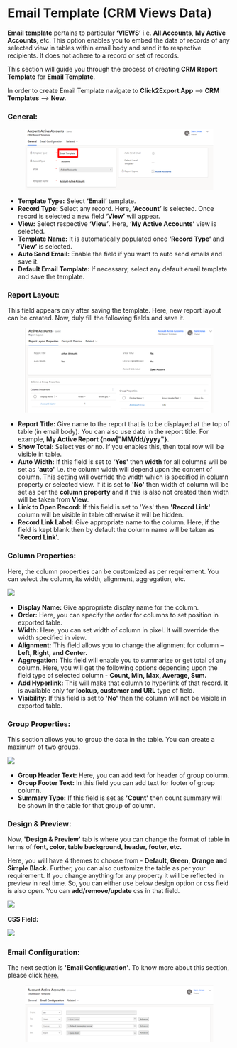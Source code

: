 # Email Template (CRM Views Data)

**Email template** pertains to particular **‘VIEWS’** i.e. **All Accounts**, **My Active Accounts**, etc. This option enables you to embed the data of records of any selected view in tables within email body and send it to respective recipients.  It does not adhere to a record or set of records.

This section will guide you through the process of creating **CRM Report Template** for **Email Template**.

In order to create Email Template navigate to **Click2Export App** --> **CRM Templates** --> **New.**

### **General:**

<figure><img src="../../../.gitbook/assets/32.1.png" alt=""><figcaption></figcaption></figure>

* **Template Type:** Select **‘Email’** template.&#x20;
* **Record Type:** Select any record. Here, **‘Account’** is selected. Once record is selected a new field **‘View’** will appear.&#x20;
* **View:** Select respective **‘View’**. Here, **‘My Active Accounts’** view is selected.&#x20;
* **Template Name:** It is automatically populated once **‘Record Type’** and **‘View’** is selected.&#x20;
* **Auto Send Email:** Enable the field if you want to auto send emails and save it.&#x20;
* **Default Email Template:** If necessary, select any default email template and save the template.&#x20;

### **Report Layout:**&#x20;

This field appears only after saving the template. Here, new report layout can be created. Now, duly fill the following fields and save it.

<figure><img src="../../../.gitbook/assets/32.3.png" alt=""><figcaption></figcaption></figure>

* **Report Title:** Give name to the report that is to be displayed at the top of table (in email body). You can also use date in the report title. For example, **My Active Report {now|"MM/dd/yyyy"}.**&#x20;
* **Show Total:** Select yes or no. If you enables this, then total row will be visible in table.&#x20;
* **Auto Width:** If this field is set to **'Yes'** then **width** for all columns will be set as **'auto'** i.e. the column width will  depend upon the content of column. This setting will override the width which is specified in column property or selected view. If it is set to **'No'** then width of column will be set as per the **column property** and if this is also not created then width will be taken from **View**.&#x20;
* **Link to Open Record:** If this field is set to 'Yes' then **'Record Link'** column will be visible in table otherwise it will be hidden.&#x20;
* **Record Link Label:** Give appropriate name to the column. Here, if the field is kept blank then by default the column name will be taken as **'Record Link'.**&#x20;

### **Column Properties:**&#x20;

Here, the column properties can be customized as per requirement. You can select the column, its width, alignment, aggregation, etc.

![](<../../../.gitbook/assets/Email Tem\_3.png>)

* **Display Name:** Give appropriate display name for the column.&#x20;
* **Order:** Here, you can specify the order for columns to set position in exported table.&#x20;
* **Width:** Here, you can set width of column in pixel. It will override the width specified in view.&#x20;
* **Alignment:** This field allows you to change the alignment for column – **Left, Right, and Center.**&#x20;
* **Aggregation:** This field will enable you to summarize or get total of any column. Here, you will get the following options depending upon the field type of selected column - **Count, Min, Max, Average, Sum.** &#x20;
* **Add Hyperlink:** This will make that column to hyperlink of that record. It is available only for **lookup, customer and URL** type of field.&#x20;
* **Visibility:** If this field is set to **'No'** then the column will not be visible in exported table.

### **Group Properties:**

This section allows you to group the data in the table. You can create a maximum of two groups.&#x20;

![](<../../../.gitbook/assets/Email Tem\_4.png>)

* **Group Header Text:** Here, you can add text for header of group column.&#x20;
* **Group Footer Text:** In this field you can add text for footer of group column.&#x20;
* **Summary Type:** If this field is set as **'Count'** then count summary will be shown in the table for that group of column.

### Design & Preview:

Now, **'Design & Preview'** tab is where you can change the format of table in terms of **font, color, table background, header, footer, etc.**

Here, you will have 4 themes to choose from - **Default, Green, Orange and Simple Black.** Further, you can also customize the table as per your requirement. If you change anything for any property it will be reflected in preview in real time. So, you can either use below design option or css field is also open. You can **add/remove/update** css in that field.

![](<../../../.gitbook/assets/Email Tem\_5.png>)

**CSS Field:**

![](<../../../.gitbook/assets/Email Tem\_6.png>)

### Email Configuration:

The next section is **'Email Configuration'**. To know more about this section, please click [here.](https://docs.inogic.com/click2export/configuration/email-configuration)

<figure><img src="../../../.gitbook/assets/32.2.png" alt=""><figcaption></figcaption></figure>
